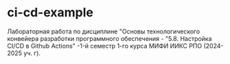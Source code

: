 # ci-cd-example
Лабораторная работа по дисциплине "Основы технологического конвейера разработки программного обеспечения - "5.8. Настройка CI/CD в Github Actions" -1-й семестр 1-го курса МИФИ ИИКС РПО (2024-2025 уч. г).
